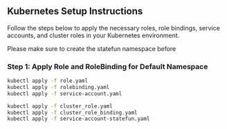 ## Kubernetes Setup Instructions

Follow the steps below to apply the necessary roles, role bindings, service accounts, and cluster roles in your Kubernetes environment.

Please make sure to create the statefun namespace before

### Step 1: Apply Role and RoleBinding for Default Namespace

```bash
kubectl apply -f role.yaml
kubectl apply -f rolebinding.yaml
kubectl apply -f service-account.yaml
```

```bash
kubectl apply -f cluster_role.yaml
kubectl apply -f cluster_role_binding.yaml
kubectl apply -f service-account-statefun.yaml
```

